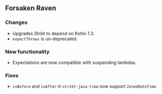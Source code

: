 ## Forsaken Raven

### Changes

- Upgrades Strikt to depend on Kotlin 1.3.
- `expectThrows` is un-deprecated.

### New functionality

- Expectations are now compatible with suspending lambdas.

### Fixes

- `isBefore` and `isAfter` in `strikt-java-time` now support `ZonedDateTime`.
